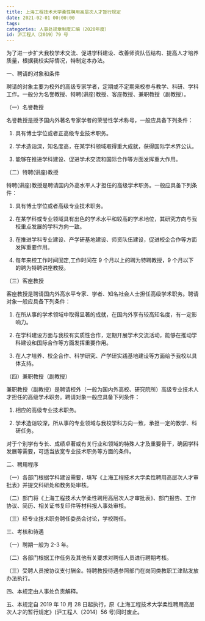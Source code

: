 ```yaml
---
title: 上海工程技术大学柔性聘用高层次人才暂行规定
date: 2021-02-01 00:00:00
tags: 
categories: 人事处规章制度汇编（2020年度）
id: 沪工程人〔2019〕79 号
---
```


为了进一步扩大我校学术交流、促进学科建设、改善师资队伍结构、提高人才培养质量，根据我校实际情况，特制定本办法。

一、聘请的对象和条件

聘请的对象主要为校外的高级专家学者，定期或不定期来校参与教学、科研、学科工作。一般分为名誉教授、特聘(讲座)教授、客座教授、兼职教授（副教授）。

（一）名誉教授

名誉教授是授予国内外著名专家学者的荣誉性学术称号，一般应具备下列条件：

1. 具有博士学位或者正高级专业技术职务。

2. 学术造诣深，知名度高，在某学科领域取得重大成就，获得国际学术界公认。

3. 能够在推进学科建设、促进学术交流和国际合作等方面发挥重大作用。

（二）特聘(讲座)教授

特聘(讲座)教授是聘请国内外高水平人才担任的高级学术职务。一般应具备下列条件：

1. 具有博士学位或者高级专业技术职务。

2. 在某学科或专业领域具有出色的学术水平和较高的学术地位，其研究方向与我校重点发展的学科方向一致。

3. 在推进学科专业建设、产学研基地建设、师资队伍建设，促进校企合作等方面发挥重要作用。

4. 每年来校工作时间固定,工作时间在 9 个月以上的聘为特聘教授，9 个月以下的聘为特聘讲座教授。

（三）客座教授

客座教授是聘请国内外高水平专家、学者、知名社会人士担任高级学术职务。聘请对象一般应具备下列条件：

1. 在所从事的学术领域中取得显著的成就，在国内外享有较高知名度，有一定影响力。

2. 在学科建设方面与我校有实质性合作，定期开展学术交流活动，能够在推动学科建设和国际合作等方面发挥重要作用。

3. 在人才培养、校企合作、科学研究、产学研实践基地建设等方面给予我校以具体支持。

（四）兼职教授（副教授）

兼职教授（副教授）是聘请校外（一般为国内外高校、研究院所）高级专业技术人才担任的高级学术职务。聘请对象一般应具备下列条件：

1. 相应的高级专业技术职务。

2. 学术造诣较深，所从事的专业领域与我校学科方向一致，承担一定的教学、科研任务。

对于个别学有专长、成绩卓著或有关行业和领域的特殊人才及重要骨干，确因学科发展等需要，可适当放宽专业技术职务等方面的条件。

二、聘用程序

（一）各部门根据学科建设需要，填写《上海工程技术大学柔性聘用高层次人才审批表》并提交科研处和教务处审核。

（二）部门将《上海工程技术大学柔性聘用高层次人才审批表》、部门报告、工作协议、简历、相关证书复印件等材料报人事处审核。

（三）经专业技术职务聘任委员会讨论，学校聘任。

三、考核和待遇

（一）聘期一般为 2-3 年。

（二）各部门根据工作任务及其他有关要求对聘任人员进行聘期考核。

（三）受聘人员按协议支付酬金。特聘教授待遇参照部门在岗同类教职工津贴发放办法执行。

四、本规定由人事处负责解释。

五、本规定自 2019 年 10 月 28 日起执行，原《上海工程技术大学柔性聘用高层次人才的暂行规定》(沪工程人〔2014〕56 号)同时废止。
